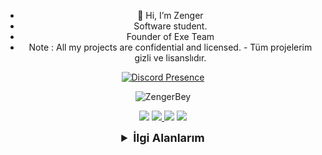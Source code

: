 <div align="center">



- 👋 Hi, I’m Zenger
- Software student.
- Founder of Exe Team
- Note : All my projects are confidential and licensed. - Tüm projelerim gizli ve lisanslıdır.

[![Discord Presence](https://lanyard.cnrad.dev/api/1070775775445389422)](https://discord.com/users/1070775775445389422)

<img src="https://komarev.com/ghpvc/?username=ZengerBey&label=Numbers%20of%20visitors&color=0b04c7" alt="ZengerBey" />

</div>
<h3My accounts;</h3>
<p align="center">
   <a href="https://discord.com/users/1070775775445389422" target"blank_"><img src="https://img.shields.io/badge/discord%20-7289DA.svg?&style=for-the-badge&logo=discord&logoColor=white"></a>
    <a href="https://github.com/ZengerBey" target"blank_"><img src="https://img.shields.io/badge/GitHub%20-191717.svg?&style=for-the-badge&logo=github&logoColor=white">
</a>
   <a href="https://www.instagram.com/zenger.exe/" target"blank_"><img src="https://img.shields.io/badge/instagram%20-171a21.svg?&style=for-the-badge&logo=instagram&logoColor=white"></a>
<a href="https://open.spotify.com/user/31tj3weepmnsm64mfeyba2yby4zy?si=7c06b33e7a594809" target"blank_"><img src="https://img.shields.io/badge/Spotify%20-1ed760.svg?&style=for-the-badge&logo=spotify&logoColor=white"></a>

<details align="center">
  <summary style="font-weight: bold; font-size: 18px">İlgi Alanlarım</summary>
 <code><img height="20" src="https://raw.githubusercontent.com/github/explore/80688e429a7d4ef2fca1e82350fe8e3517d3494d/topics/javascript/javascript.png"></code>
   <code><img height="20" src="https://raw.githubusercontent.com/github/explore/80688e429a7d4ef2fca1e82350fe8e3517d3494d/topics/nodejs/nodejs.png"></code>
   <code><img height="20" src="https://raw.githubusercontent.com/github/explore/80688e429a7d4ef2fca1e82350fe8e3517d3494d/topics/python/python.png"></code>
   <code><img height="20" src=https://raw.githubusercontent.com/github/explore/80688e429a7d4ef2fca1e82350fe8e3517d3494d/topics/c#/c#.png"></code
   <code><img height="20" src="https://raw.githubusercontent.com/github/explore/80688e429a7d4ef2fca1e82350fe8e3517d3494d/topics/visual-basic/visual-basic.png"></code>
   <code><img height="20" src="https://raw.githubusercontent.com/github/explore/80688e429a7d4ef2fca1e82350fe8e3517d3494d/topics/html/html.png"></code>
   <code><img height="20" src="https://raw.githubusercontent.com/github/explore/80688e429a7d4ef2fca1e82350fe8e3517d3494d/topics/css/css.png"></code>
 <code><img height="20" src="https://raw.githubusercontent.com/github/explore/80688e429a7d4ef2fca1e82350fe8e3517d3494d/topics/arduino/arduino.png"></code>
   <code><img height="20" src="https://raw.githubusercontent.com/github/explore/80688e429a7d4ef2fca1e82350fe8e3517d3494d/topics/visual-studio-code/visual-studio-code.png"></code>
</details>
